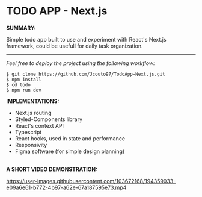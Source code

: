 # TODO APP - Next.js

**SUMMARY:**

Simple todo app built to use and experiment with React's Next.js framework, could be usefull for daily task organization.

---

*Feel free to deploy the project using the following workflow:*

```
$ git clone https://github.com/Jcouto97/TodoApp-Next.js.git
$ npm install
$ cd todo
$ npm run dev
```

**IMPLEMENTATIONS:**

- Next.js routing
- Styled-Components library
- React's context API
- Typescript
- React hooks, used in state and performance
- Responsivity
- Figma software (for simple design planning)
  <br/><br/>

**A SHORT VIDEO DEMONSTRATION:**


https://user-images.githubusercontent.com/103672168/194359033-e09a6e61-b772-4b97-a62e-67a187595e73.mp4

